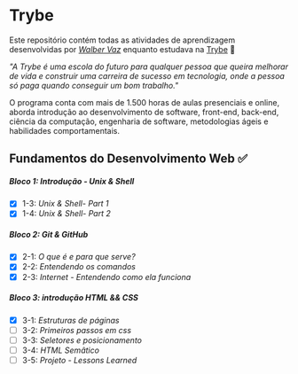

# Trybe

Este repositório contém todas as atividades de aprendizagem desenvolvidas por _[Walber Vaz](https://www.linkedin.com/in/walber-vaz/)_ enquanto estudava na [Trybe](https://www.betrybe.com/) :rocket:

_"A Trybe é uma escola do futuro para qualquer pessoa que queira melhorar de vida e construir uma carreira de sucesso em tecnologia, onde a pessoa só paga quando conseguir um bom trabalho."_

O programa conta com mais de 1.500 horas de aulas presenciais e online, aborda introdução ao desenvolvimento de software, front-end, back-end, ciência da computação, engenharia de software, metodologias ágeis e habilidades comportamentais.

## Fundamentos do Desenvolvimento Web :white_check_mark:

##### Bloco 1: Introdução - Unix & Shell

- [x] 1-3: _Unix & Shell- Part 1_
- [x] 1-4: _Unix & Shell- Part 2_

##### Bloco 2: Git & GitHub

- [x] 2-1: _O que é e para que serve?_
- [x] 2-2: _Entendendo os comandos_
- [x] 2-3: _Internet - Entendendo como ela funciona_

##### Bloco 3: introdução HTML && CSS

- [x] 3-1: _Estruturas de páginas_
- [ ] 3-2: _Primeiros passos em css_
- [ ] 3-3: _Seletores e posicionamento_
- [ ] 3-4: _HTML Semâtico_
- [ ] 3-5: _Projeto - Lessons Learned_
